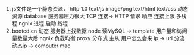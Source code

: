 1.  js文件是一个静态资源， http 1.0 text/js
    image/png
    text/html
    text/css
    动态资源 database 服务器压力很大
    TCP 连接-> HTTP 请求 响应
    连接上限 多线程 ngnix 进程 启动 线程
2.  bootcd.cn 动态 服务器上找数据
    node 读MySQL -> template
    用户量和访问量数量大后 
    ngnix 负载均衡 proxy
    分布式 主从
    用户怎么会来 ip -> url
    分流 
    动态ip -> computer mac
